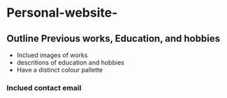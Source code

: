 # Personal-website-

## Outline Previous works, Education, and hobbies 
- Inclued images of works 
- descritions of education and hobbies 
- Have a distinct colour pallette

### Inclued contact email 
